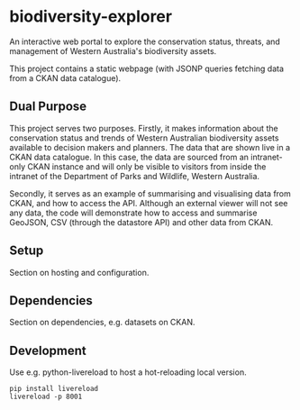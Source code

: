 # biodiversity-explorer
An interactive web portal to explore the conservation status, threats, and management of Western Australia's biodiversity assets.

This project contains a static webpage (with JSONP queries fetching data from a CKAN data catalogue).

## Dual Purpose
This project serves two purposes. Firstly, it makes information about the conservation status and trends of Western Australian biodiversity assets available to decision makers and planners. The data that are shown live in a CKAN data catalogue. In this case, the data are sourced from an intranet-only CKAN instance and will only be visible to visitors from inside the intranet of the Department of Parks and Wildlife, Western Australia.

Secondly, it serves as an example of summarising and visualising data from CKAN, and how to access the API. Although an external viewer will not see any data, the code will demonstrate how to access and summarise GeoJSON, CSV (through the datastore API) and other data from CKAN.

## Setup
Section on hosting and configuration.

## Dependencies
Section on dependencies, e.g. datasets on CKAN.

## Development

Use e.g. python-livereload to host a hot-reloading local version.
```
pip install livereload
livereload -p 8001
```